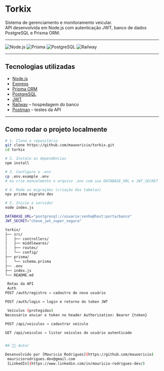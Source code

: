 #  Torkix

Sistema de gerenciamento e monitoramento veicular.  
API desenvolvida em Node.js com autenticação JWT, banco de dados PostgreSQL e Prisma ORM.

---

![Node.js](https://img.shields.io/badge/Node.js-339933?style=for-the-badge&logo=nodedotjs&logoColor=white)
![Prisma](https://img.shields.io/badge/Prisma-2D3748?style=for-the-badge&logo=prisma&logoColor=white)
![PostgreSQL](https://img.shields.io/badge/PostgreSQL-4169E1?style=for-the-badge&logo=postgresql&logoColor=white)
![Railway](https://img.shields.io/badge/Railway-000000?style=for-the-badge&logo=railway&logoColor=white)

---

##  Tecnologias utilizadas

- [Node.js](https://nodejs.org/)
- [Express](https://expressjs.com/)
- [Prisma ORM](https://www.prisma.io/)
- [PostgreSQL](https://www.postgresql.org/)
- [JWT](https://jwt.io/)
- [Railway](https://railway.app/) – hospedagem do banco
- [Postman](https://www.postman.com/) – testes da API

---

##  Como rodar o projeto localmente

```bash
# 1. Clone o repositório
git clone https://github.com/mauooricio/torkix.git
cd torkix

# 2. Instale as dependências
npm install

# 3. Configure o .env
cp .env.example .env
# ou crie manualmente o arquivo .env com sua DATABASE_URL e JWT_SECRET

# 4. Rode as migrações (criação das tabelas)
npx prisma migrate dev

# 5. Inicie o servidor
node index.js

DATABASE_URL="postgresql://usuario:senha@host:porta/banco"
JWT_SECRET="chave_jwt_super_segura"

torkix/
├── src/
│   ├── controllers/
│   ├── middlewares/
│   ├── routes/
│   └── config/
├── prisma/
│   └── schema.prisma
├── .env
├── index.js
└── README.md

 Rotas da API
 Auth
POST /auth/registro → cadastro de novo usuário

POST /auth/login → login e retorno do token JWT

 Veículos (protegidas)
Necessário enviar o token no header Authorization: Bearer {token}

POST /api/veiculos → cadastrar veículo

GET /api/veiculos → listar veículos do usuário autenticado


## 👨‍💻 Autor

Desenvolvido por [Mauricio Rodrigues](https://github.com/mauooricio)  
 mauriciorodrigues.dev@gmail.com  
 [LinkedIn](https://www.linkedin.com/in/mauricio-rodrigues-dev/)
